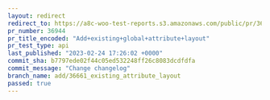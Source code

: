 ```yaml
---
layout: redirect
redirect_to: https://a8c-woo-test-reports.s3.amazonaws.com/public/pr/36944/api/index.html
pr_number: 36944
pr_title_encoded: "Add+existing+global+attribute+layout"
pr_test_type: api
last_published: "2023-02-24 17:26:02 +0000"
commit_sha: b7797ede02f44c05ed532248ff26c8083dcdfdfa
commit_message: "Change changelog"
branch_name: add/36661_existing_attribute_layout
passed: true
---
```

